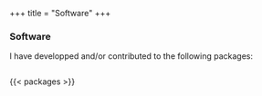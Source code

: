 +++
title = "Software"
+++

### Software

I have developped and/or contributed to the following <i class="fab fa-r-project" aria-hidden="true"></i> packages:

<span style="display:inline-block; width: 1000px;"></span>

{{< packages >}}

<span style="display:inline-block; width: 1000px;"></span>
